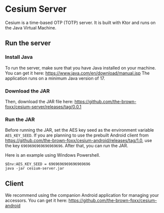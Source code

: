 # Cesium Server
Cesium is a time-based OTP (TOTP) server. It is built with Ktor and runs on the Java Virtual Machine.

## Run the server

### Install Java
To run the server, make sure that you have Java installed on your machine.
You can get it here: https://www.java.com/en/download/manual.jsp
The application runs on a minimum Java version of 17.

### Download the JAR
Then, download the JAR file here:
https://github.com/the-brown-foxx/cesium-server/releases/tag/0.0.1

### Run the JAR
Before running the JAR, set the AES key seed as the environment variable `AES_KEY_SEED`. If you are planning to use the prebuilt Android client from https://github.com/the-brown-foxx/cesium-android/releases/tag/1.0, use the key `6969696969696969696`.
After that, you can run the JAR.

Here is an example using Windows Powershell.
```
$Env:AES_KEY_SEED = 6969696969696969696
java -jar cesium-server.jar
```

## Client
We recommend using the companion Android application for managing your accessors. You can get it here: https://github.com/the-brown-foxx/cesium-android